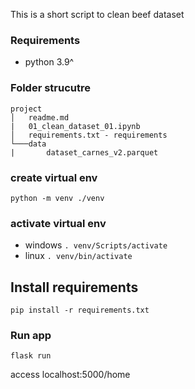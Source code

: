 This is a short script to clean beef dataset

### Requirements

- python 3.9^

### Folder strucutre
```
project
│   readme.md
|   01_clean_dataset_01.ipynb
│   requirements.txt - requirements
└───data
|       dataset_carnes_v2.parquet
```

### create virtual env
`python -m venv ./venv `

### activate virtual env
- windows
    `. venv/Scripts/activate` <br>
- linux
    `. venv/bin/activate` <br>

## Install requirements
`pip install -r requirements.txt`

### Run app
`flask run`

access localhost:5000/home
